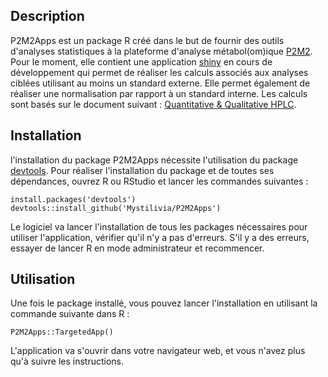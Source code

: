## Description
P2M2Apps est un package R créé dans le but de fournir des outils d'analyses statistiques à la plateforme d'analyse métabol(om)ique [P2M2](https://www6.rennes.inra.fr/igepp/L-IGEPP/Plateformes/P2M2). Pour le moment, elle contient une application [shiny](https://shiny.rstudio.com/) en cours de développement qui permet de réaliser les calculs associés aux analyses ciblées utilisant au moins un standard externe. Elle permet également de réaliser une normalisation par rapport à un standard interne. Les calculs sont basés sur le document suivant : [Quantitative & Qualitative HPLC](https://www.google.fr/url?sa=t&rct=j&q=&esrc=s&source=web&cd=2&cad=rja&uact=8&ved=0ahUKEwjQn7DrlInTAhXDXBoKHZofDBsQFggpMAE&url=https%3A%2F%2Fwww.researchgate.net%2Ffile.PostFileLoader.html%3Fid%3D56d4cc08217e201319573a57%26assetKey%3DAS%253A334600736919553%25401456786440271&usg=AFQjCNHNLCprEIvago_WJrgfO6LA83BlRw&sig2=oaQ-F4pMpj13_8lO23P9BA).

## Installation
l'installation du package P2M2Apps nécessite l'utilisation du package [devtools](https://cran.r-project.org/web/packages/devtools/index.html). Pour réaliser l'installation du package et de toutes ses dépendances, ouvrez R ou RStudio et lancer les commandes suivantes :

```{R}
install.packages('devtools')
devtools::install_github('Mystilivia/P2M2Apps')
```

Le logiciel va lancer l'installation de tous les packages nécessaires pour utiliser l'application, vérifier qu'il n'y a pas d'erreurs. S'il y a des erreurs, essayer de lancer R en mode administrateur et recommencer.

## Utilisation
Une fois le package installé, vous pouvez lancer l'installation en utilisant la commande suivante dans R :
```{R}
P2M2Apps::TargetedApp()
```

L'application va s'ouvrir dans votre navigateur web, et vous n'avez plus qu'à suivre les instructions.

